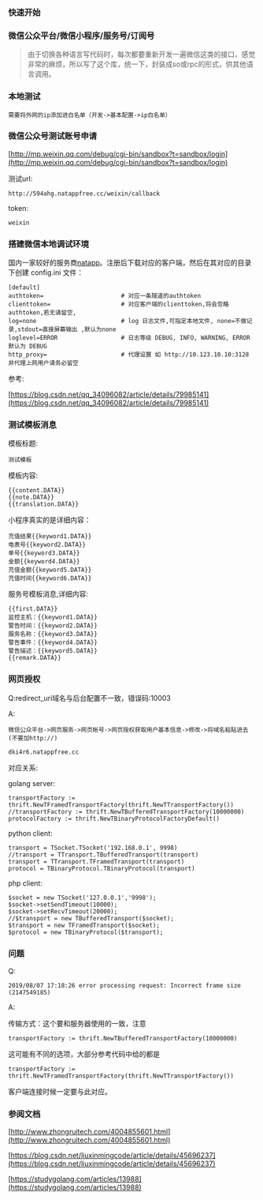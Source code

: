 ### 快速开始






### 微信公众平台/微信小程序/服务号/订阅号

>由于切换各种语言写代码时，每次都要重新开发一遍微信这类的接口，感觉非常的麻烦，所以写了这个库，统一下，封装成so或rpc的形式，供其他语言调用。


### 本地测试

	需要将外网的ip添加进白名单（开发->基本配置->ip白名单）


### 微信公众号测试账号申请

[http://mp.weixin.qq.com/debug/cgi-bin/sandbox?t=sandbox/login](http://mp.weixin.qq.com/debug/cgi-bin/sandbox?t=sandbox/login)


测试url:

	http://594ahg.natappfree.cc/weixin/callback

token:

	weixin


### 搭建微信本地调试环境

国内一家较好的服务商[natapp](https://natapp.cn)。注册后下载对应的客户端，然后在其对应的目录下创建 config.ini 文件：

	[default]
	authtoken=                      # 对应一条隧道的authtoken
	clienttoken=                    # 对应客户端的clienttoken,将会忽略authtoken,若无请留空,
	log=none                        # log 日志文件,可指定本地文件, none=不做记录,stdout=直接屏幕输出 ,默认为none
	loglevel=ERROR                  # 日志等级 DEBUG, INFO, WARNING, ERROR 默认为 DEBUG
	http_proxy=                     # 代理设置 如 http://10.123.10.10:3128 非代理上网用户请务必留空



参考:

[https://blog.csdn.net/qq_34096082/article/details/79985141](https://blog.csdn.net/qq_34096082/article/details/79985141)





### 测试模板消息

模板标题:

	测试模板

模板内容:


	{{content.DATA}}
	{{note.DATA}}
	{{translation.DATA}}


小程序真实的是详细内容：


	充值结果{{keyword1.DATA}}
	电表号{{keyword2.DATA}}
	单号{{keyword3.DATA}}
	金额{{keyword4.DATA}}
	充值金额{{keyword5.DATA}}
	充值时间{{keyword6.DATA}}


服务号模板消息,详细内容:

	{{first.DATA}}
	监控主机：{{keyword1.DATA}}
	警告时间：{{keyword2.DATA}}
	服务名称：{{keyword3.DATA}}
	警告事件：{{keyword4.DATA}}
	警告描述：{{keyword5.DATA}}
	{{remark.DATA}}




### 网页授权

Q:redirect_uri域名与后台配置不一致，错误码:10003

A:

	微信公众平台->网页服务->网页帐号->网页授权获取用户基本信息->修改->将域名粘贴进去(不要加http://)

	dki4r6.natappfree.cc






对应关系:


golang server:

	transportFactory := thrift.NewTFramedTransportFactory(thrift.NewTTransportFactory())
    //transportFactory := thrift.NewTBufferedTransportFactory(10000000)
	protocolFactory := thrift.NewTBinaryProtocolFactoryDefault()

python client:

    transport = TSocket.TSocket('192.168.0.1', 9998)
    //transport = TTransport.TBufferedTransport(transport)
	transport = TTransport.TFramedTransport(transport)
    protocol = TBinaryProtocol.TBinaryProtocol(transport)


php client:

	$socket = new TSocket('127.0.0.1','9998');  
	$socket->setSendTimeout(10000);
	$socket->setRecvTimeout(20000);
	//$transport = new TBufferedTransport($socket);
	$transport = new TFramedTransport($socket); 
	$protocol = new TBinaryProtocol($transport);



### 问题


Q:

	2019/08/07 17:18:26 error processing request: Incorrect frame size (2147549185)


A:

传输方式：这个要和服务器使用的一致，注意

	transportFactory := thrift.NewTBufferedTransportFactory(10000000)

这可能有不同的选项，大部分参考代码中给的都是

	transportFactory := thrift.NewTFramedTransportFactory(thrift.NewTTransportFactory())

客户端连接时候一定要与此对应。









### 参阅文档

[http://www.zhongruitech.com/4004855601.html](http://www.zhongruitech.com/4004855601.html)

[https://blog.csdn.net/liuxinmingcode/article/details/45696237](https://blog.csdn.net/liuxinmingcode/article/details/45696237)

[https://studygolang.com/articles/13988](https://studygolang.com/articles/13988)





